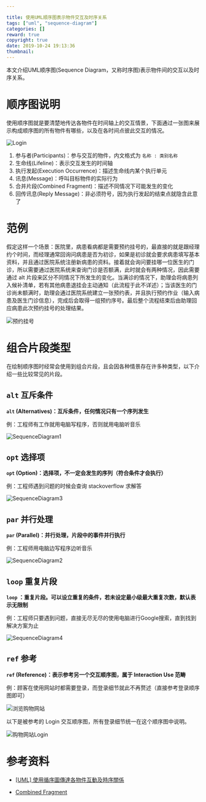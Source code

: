 ```yaml
---

title: 使用UML顺序图表示物件交互及时序关系
tags: ["uml", "sequence-diagram"]
categories: []
reward: true
copyright: true
date: 2019-10-24 19:13:36
thumbnail:
---
```




本文介绍UML顺序图(Sequence Diagram，又称时序图)表示物件间的交互以及时序关系。
<!--more-->

# 顺序图说明

使用顺序图就是要清楚地传达各物件在时间轴上的交互情景，下面通过一张图来展示构成顺序图的所有物件有哪些，以及在各时间点彼此交互的情况。

![Login](sequence-diagram/Login.png)

1. 参与者(Participants)：参与交互的物件，内文格式为 `名称 : 类别名称`
2. 生命线(Lifeline)：表示交互发生的时间轴
3. 执行发起(Execution Occurrence)：描述生命线内某个执行单元
4. 讯息(Message)：呼叫目标物件的实际行为
5. 合并片段(Combined Fragment)：描述不同情况下可能发生的变化
6. 回传讯息(Reply Message)：非必须符号，因为执行发起的结束点就隐含此意了



# 范例

假定这样一个场景：医院里，病患看病都是需要预约挂号的，最直接的就是跟经理约个时间，而经理通常回询问病患是否为初诊，如果是初诊就会要求病患填写基本资料，并且通过医院系统注册新病患的资料。接着就会询问要挂哪一位医生的门诊，所以需要通过医院系统来查询门诊是否额满，此时就会有两种情况，因此需要通过 alt 片段来区分不同情况下所发生的变化。当满诊的情况下，助理会将病患列入候补清单，若有其他病患退挂会主动通知（此流程于此不详述）；当该医生的门诊尚未额满时，助理会通过医院系统建立一张预约表，并且执行预约作业（输入病患及医生门诊信息），完成后会取得一组预约序号。最后整个流程结束后由助理回应病患此次预约挂号的处理结果。

![预约挂号](sequence-diagram/%E9%A2%84%E7%BA%A6%E6%8C%82%E5%8F%B7.svg)

# 组合片段类型

在绘制顺序图时经常会使用到组合片段，且会因各种情景存在许多种类型，以下介绍一些比较常见的片段。

## `alt` 互斥条件

**`alt`  (Alternatives)：互斥条件，任何情况只有一个序列发生**

例：工程师有工作就用电脑写程序，否则就用电脑听音乐

![SequenceDiagram1](sequence-diagram/SequenceDiagram1.svg)

## `opt` 选择项

**`opt` (Option)：选择项，不一定会发生的序列（符合条件才会执行）**

例：工程师遇到问题的时候会查询 stackoverflow 求解答

![SequenceDiagram3](sequence-diagram/SequenceDiagram3.svg)

## `par` 并行处理

**`par` (Parallel)：并行处理，片段中的事件并行执行**

例：工程师用电脑边写程序边听音乐

![SequenceDiagram2](sequence-diagram/SequenceDiagram2.svg)

## `loop` 重复片段

**`loop` ：重复片段。可以设立重复的条件，若未设定最小级最大重复次数，默认表示无限制**

例：工程师只要遇到问题，直接无尽无尽的使用电脑进行Google搜索，直到找到解决方案为止

![SequenceDiagram4](sequence-diagram/SequenceDiagram4.svg)

## `ref` 参考

**`ref` (Reference)：表示参考另一个交互顺序图，属于 Interaction Use 范畴**

例：顾客在使用网站时都需要登录，而登录细节就此不再赘述（直接参考登录顺序图即可）

![浏览购物网站](sequence-diagram/%E6%B5%8F%E8%A7%88%E8%B4%AD%E7%89%A9%E7%BD%91%E7%AB%99.svg)

以下是被参考的 Login 交互顺序图，所有登录细节统一在这个顺序图中说明。

![购物网站Login](sequence-diagram/%E8%B4%AD%E7%89%A9%E7%BD%91%E7%AB%99Login.svg)

# 参考资料

+ [[UML] 使用循序圖傳達各物件互動及時序關係](https://dotblogs.com.tw/wasichris/2016/03/17/232341)

+ [Combined Fragment](http://www.uml-diagrams.org/sequence-diagrams-combined-fragment.html)